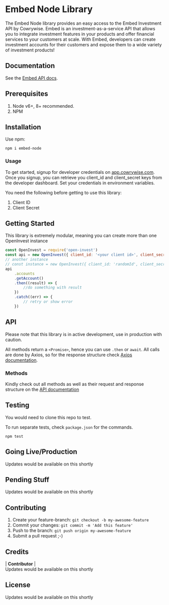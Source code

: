 # Embed Node Library
The Embed Node library provides an easy access to the Embed Investment API by Cowrywise. Embed is an investment-as-a-service API that allows you to integrate investment features in your products and offer financial services to your customers at scale. With Embed, developers can create investment accounts for their customers and expose them to a wide variety of investment products!


## Documentation
See the [Embed API docs](developer.cowrywise.com).


## Prerequisites
1. Node v6+, 8+ recommended.
2. NPM

## Installation
Use npm:
```
npm i embed-node
```

### Usage


To get started, signup for developer credentials on [app.cowrywise.com](https://app.cowrywise.com). Once you signup, you can retrieve
you client_id and client_secret keys from the developer dashboard. Set your credentials in environment variables. 


You need the following before getting to use this library:
1. Client ID
2. Client Secret

## Getting Started
This library is extremely modular, meaning you can create more than one OpenInvest instance
````js
const OpenInvest = require('open-invest')
const api = new OpenInvest({ client_id: '<your client id>', client_secret: '<your client secret>', grant_type: '<your grant type>' })
// another instance
// const instance = new OpenInvest({ client_id: 'randomId', client_secret: 'randomSecret', grant_type: 'client_credentials' })
api
    .accounts
    .getAccount()
    .then((result) => {
        //do something with result
    })
    .catch((err) => {
        // retry or show error
    })
````


## API
Please note that this library is in active development, use in production with caution.


All methods return a `<Promise>`, hence you can use `.then` or `await`.
All calls are done by Axios, so for the response structure check [Axios documentation](https://axios-http.com/docs/intro).

### Methods
Kindly check out all methods as well as their request and response structure on the [API documentation](http://cowrywise.com/investment-api)



## Testing
You would need to clone this repo to test.

To run separate tests, check `package.json` for the commands.
```
npm test
````

## Going Live/Production

Updates would be available on this shortly

## Pending Stuff

Updates would be available on this shortly

## Contributing
1. Create your feature-branch: `git checkout -b my-awesome-feature`
2. Commit your changes: `git commit -m 'Add this feature'`
3. Push to the branch: `git push origin my-awesome-feature`
4. Submit a pull request ;-)

## Credits

| **Contributor** |
<br/>
Updates would be available on this shortly


## License

Updates would be available on this shortly
